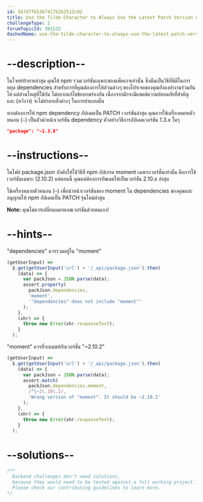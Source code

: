 ```yaml
---
id: 587d7fb5367417b2b2512c02
title: Use the Tilde-Character to Always Use the Latest Patch Version of a Dependency
challengeType: 2
forumTopicId: 301532
dashedName: use-the-tilde-character-to-always-use-the-latest-patch-version-of-a-dependency
---
```


# --description--

ในโจทย์ท้าทายล่าสุด คุณให้ npm รวมเวอร์ชันเฉพาะของแพ็คเกจเท่านั้น ซึ่งนั่นเป็นวิธีที่มีดีในการหยุด dependencies สำหรับการที่คุณต้องการให้ส่วนต่างๆ ของโปรเจคของคุณยังคงทำงานร่วมกันได้ แต่ส่วนใหญ่ที่ใช้กัน ไม่อยากแก้ไขข้อบกพร่องกัน เนื่องจากมักจะมีแพตช์ความปลอดภัยที่สำคัญ และ (หวังว่า) จะไม่ทำลายสิ่งต่างๆ ในการทำแบบนั้น

หากต้องการให้ npm dependency อัปเดตเป็น PATCH เวอร์ชันล่าสุด คุณควรใช้เครื่องหมายตัวหนอน (`~`) เป็นตัวนำหน้าเวอร์ชัน dependency ตัวอย่างวิธีการอัปเดตเวอร์ชัน 1.3.x ใดๆ

```json
"package": "~1.3.8"
```

# --instructions--

ในไฟล์ package.json บังคับให้ใช้วิธีที่ npm อัปเกรด moment เฉพาะเวอร์ชั่นเท่านั้น คือการใช้เวอร์ชันเฉพาะ (2.10.2) แต่ตอนนี้ คุณแค่ต้องการอัพเดตให้เป็นเวอร์ชัน 2.10.x ล่าสุด

ใช้เครื่องหมายตัวหนอน (`~`) เพื่อนำหน้าเวอร์ชันของ moment ใน dependencies ของคุณและอนุญาตให้ npm อัปเดตเป็น PATCH รุ่นใหม่ล่าสุด

**Note:** คุณไม่ควรเปลี่ยนหมายเลขเวอร์ชันด้วยตนเอง!

# --hints--

"dependencies" ควรรวมอยู่ใน "moment"

```js
(getUserInput) =>
  $.get(getUserInput('url') + '/_api/package.json').then(
    (data) => {
      var packJson = JSON.parse(data);
      assert.property(
        packJson.dependencies,
        'moment',
        '"dependencies" does not include "moment"'
      );
    },
    (xhr) => {
      throw new Error(xhr.responseText);
    }
  );
```

"moment" ควรที่จะแมชท์กับเวอร์ชั่น "~2.10.2"

```js
(getUserInput) =>
  $.get(getUserInput('url') + '/_api/package.json').then(
    (data) => {
      var packJson = JSON.parse(data);
      assert.match(
        packJson.dependencies.moment,
        /^\~2\.10\.2/,
        'Wrong version of "moment". It should be ~2.10.2'
      );
    },
    (xhr) => {
      throw new Error(xhr.responseText);
    }
  );
```

# --solutions--

```js
/**
  Backend challenges don't need solutions, 
  because they would need to be tested against a full working project. 
  Please check our contributing guidelines to learn more.
*/
```

